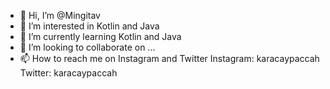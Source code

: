 - 👋 Hi, I’m @Mingitav
- 👀 I’m interested in Kotlin and Java
- 🌱 I’m currently learning Kotlin and Java
- 💞️ I’m looking to collaborate on ...
- 📫 How to reach me on Instagram and Twitter
Instagram: karacaypaccah  
Twitter:   karacaypaccah

<!---
Mingitav/Mingitav is a ✨ special ✨ repository because its `README.md` (this file) appears on your GitHub profile.
You can click the Preview link to take a look at your changes.
--->

